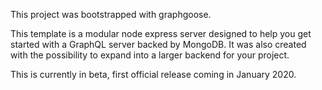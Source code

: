 This project was bootstrapped with graphgoose. 

This template is a modular node express server designed to help you get started with a GraphQL server backed by MongoDB. It was also created with the possibility to expand into a larger backend for your project.

This is currently in beta, first official release coming in January 2020. 